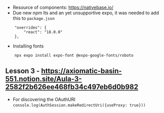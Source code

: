 - Resource of components: https://nativebase.io/ 
- Due new npm lts and an yet unsupportive expo, it was needed to add this to `package.json`
```
    "overrides": {
        "react": "18.0.0"
    },
```
- Installing fonts
```
    npx expo install expo-font @expo-google-fonts/roboto
```

## Lesson 3 - https://axiomatic-basin-551.notion.site/Aula-3-2582f2b626ee468fb34c497eb6d0b982
- For discovering the OAuthURI `console.log(AuthSession.makeRedirectUri({useProxy: true}))`